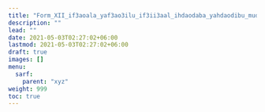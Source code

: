 ```yaml
---
title: "Form_XII_if3aoala_yaf3ao3ilu_if3ii3aal_ihdaodaba_yahdaodibu_mudaa3af"
description: ""
lead: ""
date: 2021-05-03T02:27:02+06:00
lastmod: 2021-05-03T02:27:02+06:00
draft: true
images: []
menu: 
  sarf:
    parent: "xyz"
weight: 999
toc: true
---
```



